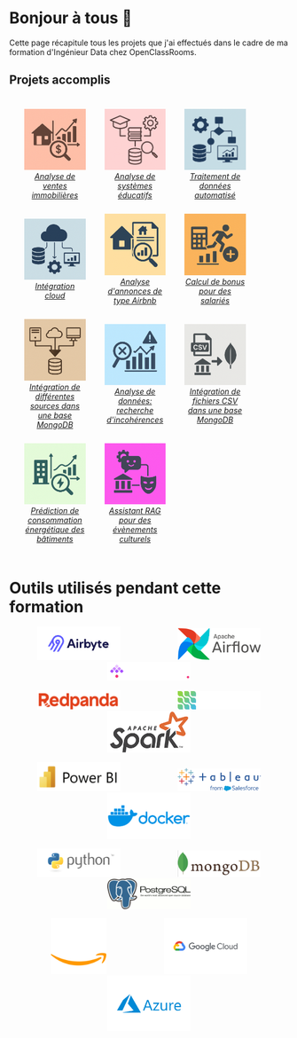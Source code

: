 # Bonjour à tous 👋

Cette page récapitule tous les projets que j'ai effectués dans le cadre de ma formation d'Ingénieur Data chez OpenClassRooms.

## Projets accomplis

<p align="center">
    <table style="table-layout: fixed; width: 90%; border-spacing: 20px; border-collapse: separate;">
        <tr>
            <td align="center" width="33%" style="border:none;">
                <a href="https://github.com/nau81000/property_business_analysis" target="_blank">
                    <img src="images/real_estate_sales_analysis.png" alt="Analyse de ventes immobilières" width="200">
                    <br>
                    <em>Analyse de ventes immobilières</em>
                </a>
            </td>
            <td align="center" width="33%" style="border:none;">
                <a href="https://github.com/nau81000/educational_systems_analysis" target="_blank">
                    <img src="images/educational_systems_analysis.png" alt="Analyse de systèmes éducatifs" width="200">
                    <br>
                    <em>Analyse de systèmes éducatifs</em>
                </a>
            </td>
            <td align="center" width="33%" style="border:none;">
                <a href="https://github.com/nau81000/treatment_automation" target="_blank">
                    <img src="images/automated_processing.png" alt="Traitement de données automatisé" width="200">
                    <br>
                    <em>Traitement de données automatisé</em>
                </a>
            </td>
        </tr>
        <tr>
            <td align="center" width="33%" style="border:none;">
                <a href="https://github.com/nau81000/cloud_integration" target="_blank">
                    <img src="images/cloud_integration.png" alt="Intégration cloud" width="200">
                    <br>
                    <em>Intégration cloud</em>
                </a>
            </td>
            <td align="center" width="33%" style="border:none;">
                <a href="https://github.com/nau81000/ad_analysis" target="_blank">
                    <img src="images/ad_analysis.png" alt="Analyse d'annonces de type Airbnb" width="200">
                    <br>
                    <em>Analyse d'annonces de type Airbnb</em>
                </a>
            </td>
            <td align="center" width="33%" style="border:none;">
                <a href="https://github.com/nau81000/rewards" target="_blank">
                    <img src="images/bonus_calculation.png" alt="Calcul de bonus pour des salariés" width="200">
                    <br>
                    <em>Calcul de bonus pour des salariés</em>
                </a>
            </td>
        </tr>
        <tr>
            <td align="center" width="33%" style="border:none;">
                <a href="https://github.com/nau81000/data_integration" target="_blank">
                    <img src="images/data_integration.png" alt="Intégration de différentes sources dans une base MongoDB" width="200">
                    <br>
                    <em>Intégration de différentes sources dans une base MongoDB</em>
                </a>
            </td>
            <td align="center" width="33%" style="border:none;">
                <a href="https://github.com/nau81000/data_inconsistency" target="_blank">
                    <img src="images/data_inconsistency.png" alt="Analyse de données: recherche d'incohérences" width="200">
                    <br>
                    <em>Analyse de données: recherche d'incohérences</em>
                </a>
            </td>
            <td align="center" width="33%" style="border:none;">
                <a href="https://github.com/nau81000/csv_to_mongo" target="_blank">
                    <img src="images/csv_to_mongo.png" alt="Intégration de fichiers CSV dans une base MongoDB" width="200">
                    <br>
                    <em>Intégration de fichiers CSV dans une base MongoDB</em>
                </a>
            </td>
        </tr>
        <tr>
            <td align="center" width="33%" style="border:none;">
                <a href="https://github.com/nau81000/building_energy_prediction" target="_blank">
                    <img src="images/building_energy_prediction.png" alt="Prédiction de consommation énergétique des bâtiments" width="200">
                    <br>
                    <em>Prédiction de consommation énergétique des bâtiments</em>
                </a>
            </td>
            <td align="center" width="33%" style="border:none;">
                <a href="https://github.com/nau81000/event-rag" target="_blank">
                    <img src="images/event_rag.png" alt="Assistant RAG pour évènements culturels" width="200">
                    <br>
                    <em>Assistant RAG pour des évènements culturels</em>
                </a>
            </td>
            <td align="center" width="33%" style="border:none;">
            &nbsp;
            </td>
        </tr>
    </table>
</p>

# Outils utilisés pendant cette formation

<p align="center">
    <img src="images/airbyte.svg" alt="Airbyte" width="150" hspace="50">
    <img src="images/airflow.svg" alt="Airflow" width="150" hspace="50">
    <img src="images/kestra.png" alt="Kestra" width="150" hspace="50">
</p>
<p align="center">
    <img src="images/redpanda.svg" alt="Redpanda" width="150" hspace="50">
    <img src="images/debezium.svg" alt="Debezium" width="150" hspace="50">
    <img src="images/spark.png" alt="Spark" width="150" hspace="50">
</p>
<p align="center">
    <img src="images/powerbi.png" alt="PowerBI" width="150" hspace="50">
    <img src="images/tableau.png" alt="Tableau" width="150" hspace="50">
    <img src="images/docker.png" alt="Docker" width="150" hspace="50">
</p>
<p align="center">
    <img src="images/python.png" alt="Python" width="150" hspace="50">
    <img src="images/mongodb.png" alt="MongoDB" width="150" hspace="50">
    <img src="images/postgresql.png" alt="Postgresql" width="150" hspace="50">
</p>
<p align="center">
    <img src="images/aws.png" alt="AWS" width="100" hspace="50">
    <img src="images/gcp.png" alt="GCP" width="150" hspace="50">
    <img src="images/azure.png" alt="Azure" width="150" hspace="50">
</p>
